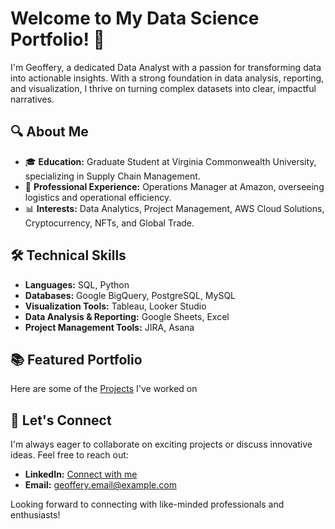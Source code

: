 # Welcome to My Data Science Portfolio! 👋

I'm Geoffery, a dedicated Data Analyst with a passion for transforming data into actionable insights. With a strong foundation in data analysis, reporting, and visualization, I thrive on turning complex datasets into clear, impactful narratives.

## 🔍 About Me

- 🎓 **Education:** Graduate Student at Virginia Commonwealth University, specializing in Supply Chain Management.
- 💼 **Professional Experience:** Operations Manager at Amazon, overseeing logistics and operational efficiency.
- 📊 **Interests:** Data Analytics, Project Management, AWS Cloud Solutions, Cryptocurrency, NFTs, and Global Trade.

## 🛠️ Technical Skills

- **Languages:** SQL, Python
- **Databases:** Google BigQuery, PostgreSQL, MySQL
- **Visualization Tools:** Tableau, Looker Studio
- **Data Analysis & Reporting:** Google Sheets, Excel
- **Project Management Tools:** JIRA, Asana


## 📚 Featured Portfolio

Here are some of the [Projects](https://github.com/xxxxxxxxxxxxxxxxxxx12/Portfolio) I've worked on

## 👋 Let's Connect

I'm always eager to collaborate on exciting projects or discuss innovative ideas. Feel free to reach out:

- **LinkedIn:** [Connect with me](https://www.linkedin.com/in/geofferystjulien/)
- **Email:** [geoffery.email@example.com](mailto:stjuliengeoffery17@gmail.com)

Looking forward to connecting with like-minded professionals and enthusiasts!

<!--
**xxxxxxxxxxxxxxxxxxx12/xxxxxxxxxxxxxxxxxxx12** is a ✨ _special_ ✨ repository because its `README.md` (this file) appears on your GitHub profile.

Here are some ideas to get you started:

- 🔭 I’m currently working on ...
- 🌱 I’m currently learning ...
- 👯 I’m looking to collaborate on ...
- 🤔 I’m looking for help with ...
- 💬 Ask me about ...
- 📫 How to reach me: ...
- 😄 Pronouns: ...
- ⚡ Fun fact: ...
-->
